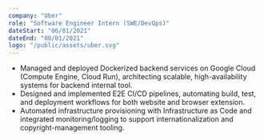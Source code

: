 ```yaml
---
company: "Uber"
role: "Software Engineer Intern (SWE/DevOps)"
dateStart: "06/01/2021"
dateEnd: "08/01/2021"
logo: "/public/assets/uber.svg"
---
```


- Managed and deployed Dockerized backend services on Google Cloud (Compute Engine, Cloud Run), architecting scalable, high-availability systems for backend internal tool.
- Designed and implemented E2E CI/CD pipelines, automating build, test, and deployment workflows for both website and browser extension.
- Automated infrastructure provisioning with Infrastructure as Code and integrated monitoring/logging to support internationalization and copyright-management tooling.
